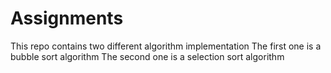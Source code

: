 # Assignments
This repo contains two different algorithm implementation
The first one is a bubble sort algorithm
The second one is a selection sort algorithm
